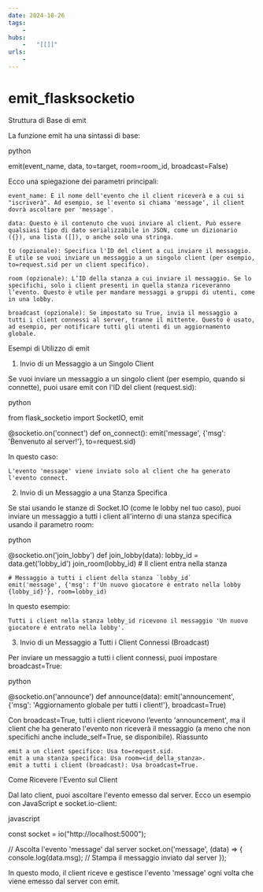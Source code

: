 ```yaml
---
date: 2024-10-26 
tags: 
    -
hubs: 
    -   "[[]]"
urls:
    -
---
```


# emit_flasksocketio

Struttura di Base di emit

La funzione emit ha una sintassi di base:

python

emit(event_name, data, to=target, room=room_id, broadcast=False)

Ecco una spiegazione dei parametri principali:

    event_name: È il nome dell'evento che il client riceverà e a cui si "iscriverà". Ad esempio, se l'evento si chiama 'message', il client dovrà ascoltare per 'message'.

    data: Questo è il contenuto che vuoi inviare al client. Può essere qualsiasi tipo di dato serializzabile in JSON, come un dizionario ({}), una lista ([]), o anche solo una stringa.

    to (opzionale): Specifica l'ID del client a cui inviare il messaggio. È utile se vuoi inviare un messaggio a un singolo client (per esempio, to=request.sid per un client specifico).

    room (opzionale): L’ID della stanza a cui inviare il messaggio. Se lo specifichi, solo i client presenti in quella stanza riceveranno l’evento. Questo è utile per mandare messaggi a gruppi di utenti, come in una lobby.

    broadcast (opzionale): Se impostato su True, invia il messaggio a tutti i client connessi al server, tranne il mittente. Questo è usato, ad esempio, per notificare tutti gli utenti di un aggiornamento globale.

Esempi di Utilizzo di emit
1. Invio di un Messaggio a un Singolo Client

Se vuoi inviare un messaggio a un singolo client (per esempio, quando si connette), puoi usare emit con l'ID del client (request.sid):

python

from flask_socketio import SocketIO, emit

@socketio.on('connect')
def on_connect():
    emit('message', {'msg': 'Benvenuto al server!'}, to=request.sid)

In questo caso:

    L'evento 'message' viene inviato solo al client che ha generato l'evento connect.

2. Invio di un Messaggio a una Stanza Specifica

Se stai usando le stanze di Socket.IO (come le lobby nel tuo caso), puoi inviare un messaggio a tutti i client all'interno di una stanza specifica usando il parametro room:

python

@socketio.on('join_lobby')
def join_lobby(data):
    lobby_id = data.get('lobby_id')
    join_room(lobby_id)  # Il client entra nella stanza

    # Messaggio a tutti i client della stanza `lobby_id`
    emit('message', {'msg': f'Un nuovo giocatore è entrato nella lobby {lobby_id}'}, room=lobby_id)

In questo esempio:

    Tutti i client nella stanza lobby_id ricevono il messaggio 'Un nuovo giocatore è entrato nella lobby'.

3. Invio di un Messaggio a Tutti i Client Connessi (Broadcast)

Per inviare un messaggio a tutti i client connessi, puoi impostare broadcast=True:

python

@socketio.on('announce')
def announce(data):
    emit('announcement', {'msg': 'Aggiornamento globale per tutti i client!'}, broadcast=True)

Con broadcast=True, tutti i client ricevono l’evento 'announcement', ma il client che ha generato l'evento non riceverà il messaggio (a meno che non specifichi anche include_self=True, se disponibile).
Riassunto

    emit a un client specifico: Usa to=request.sid.
    emit a una stanza specifica: Usa room=<id_della_stanza>.
    emit a tutti i client (broadcast): Usa broadcast=True.

Come Ricevere l'Evento sul Client

Dal lato client, puoi ascoltare l'evento emesso dal server. Ecco un esempio con JavaScript e socket.io-client:

javascript

const socket = io("http://localhost:5000");

// Ascolta l'evento 'message' dal server
socket.on('message', (data) => {
    console.log(data.msg);  // Stampa il messaggio inviato dal server
});

In questo modo, il client riceve e gestisce l'evento 'message' ogni volta che viene emesso dal server con emit.

